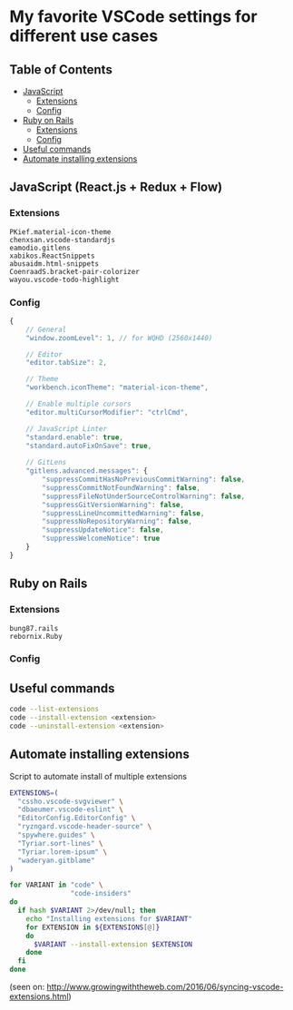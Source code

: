# My favorite VSCode settings for different use cases

## Table of Contents

- [JavaScript](#javascript-reactjs--redux--flow)
  - [Extensions](#extensions)
  - [Config](#config)
- [Ruby on Rails](#ruby-on-rails)
  - [Extensions](#extensions-1)
  - [Config](#config-1)
- [Useful commands](#useful-commands)
- [Automate installing extensions](automate-installing-extensions)


## JavaScript (React.js + Redux + Flow)
### Extensions  

`PKief.material-icon-theme`  
`chenxsan.vscode-standardjs`   
`eamodio.gitlens`  
`xabikos.ReactSnippets`  
`abusaidm.html-snippets`  
`CoenraadS.bracket-pair-colorizer`  
`wayou.vscode-todo-highlight`  

### Config

```javascript
{
    // General 
    "window.zoomLevel": 1, // for WQHD (2560x1440)  

    // Editor  
    "editor.tabSize": 2,  

    // Theme  
    "workbench.iconTheme": "material-icon-theme",  

    // Enable multiple cursors  
    "editor.multiCursorModifier": "ctrlCmd",  

    // JavaScript Linter  
    "standard.enable": true,  
    "standard.autoFixOnSave": true,
    
    // GitLens  
    "gitlens.advanced.messages": {  
        "suppressCommitHasNoPreviousCommitWarning": false,  
        "suppressCommitNotFoundWarning": false,  
        "suppressFileNotUnderSourceControlWarning": false,  
        "suppressGitVersionWarning": false,  
        "suppressLineUncommittedWarning": false,  
        "suppressNoRepositoryWarning": false,  
        "suppressUpdateNotice": false,  
        "suppressWelcomeNotice": true  
    }  
}
```

## Ruby on Rails
### Extensions

`bung87.rails`  
`rebornix.Ruby`  

### Config

## Useful commands

```bash
code --list-extensions  
code --install-extension <extension>  
code --uninstall-extension <extension>  
```

## Automate installing extensions  

Script to automate install of multiple extensions

```bash
EXTENSIONS=(
  "cssho.vscode-svgviewer" \
  "dbaeumer.vscode-eslint" \
  "EditorConfig.EditorConfig" \
  "ryzngard.vscode-header-source" \
  "spywhere.guides" \
  "Tyriar.sort-lines" \
  "Tyriar.lorem-ipsum" \
  "waderyan.gitblame"
)

for VARIANT in "code" \
               "code-insiders"
do
  if hash $VARIANT 2>/dev/null; then
    echo "Installing extensions for $VARIANT"
    for EXTENSION in ${EXTENSIONS[@]}
    do
      $VARIANT --install-extension $EXTENSION
    done
  fi
done
```

(seen on: http://www.growingwiththeweb.com/2016/06/syncing-vscode-extensions.html)

